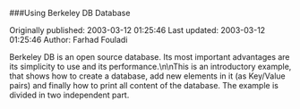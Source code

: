 ###Using Berkeley DB Database

Originally published: 2003-03-12 01:25:46
Last updated: 2003-03-12 01:25:46
Author: Farhad Fouladi

Berkeley DB is an open source database. Its most important advantages are its simplicity to use and its performance.\n\nThis is an introductory example, that shows how to create a database, add new elements in it (as Key/Value pairs) and finally how to print all content of the database. The example is divided in two independent part.